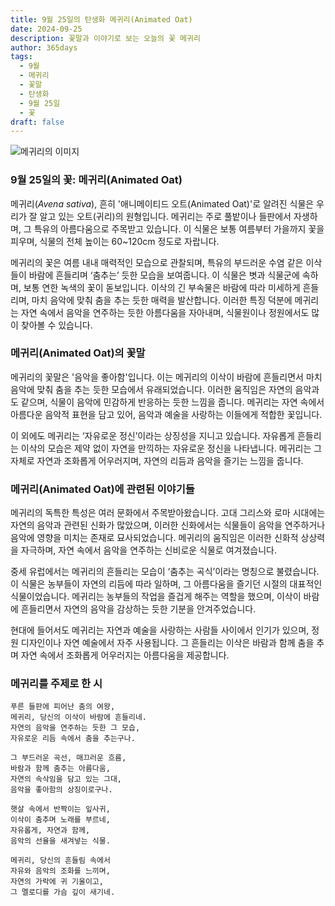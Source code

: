 ```yaml
---
title: 9월 25일의 탄생화 메귀리(Animated Oat)
date: 2024-09-25
description: 꽃말과 이야기로 보는 오늘의 꽃 메귀리
author: 365days
tags:
  - 9월
  - 메귀리
  - 꽃말
  - 탄생화
  - 9월 25일
  - 꽃
draft: false
---
```


![메귀리의 이미지](https://cdn.pixabay.com/photo/2017/06/21/08/27/barley-2426466_1280.jpg#center)


### 9월 25일의 꽃: 메귀리(Animated Oat)

메귀리(*Avena sativa*), 흔히 '애니메이티드 오트(Animated Oat)'로 알려진 식물은 우리가 잘 알고 있는 오트(귀리)의 원형입니다. 메귀리는 주로 풀밭이나 들판에서 자생하며, 그 특유의 아름다움으로 주목받고 있습니다. 이 식물은 보통 여름부터 가을까지 꽃을 피우며, 식물의 전체 높이는 60~120cm 정도로 자랍니다. 

메귀리의 꽃은 여름 내내 매력적인 모습으로 관찰되며, 특유의 부드러운 수염 같은 이삭들이 바람에 흔들리며 ‘춤추는’ 듯한 모습을 보여줍니다. 이 식물은 볏과 식물군에 속하며, 보통 연한 녹색의 꽃이 돋보입니다. 이삭의 긴 부속물은 바람에 따라 미세하게 흔들리며, 마치 음악에 맞춰 춤을 추는 듯한 매력을 발산합니다. 이러한 특징 덕분에 메귀리는 자연 속에서 음악을 연주하는 듯한 아름다움을 자아내며, 식물원이나 정원에서도 많이 찾아볼 수 있습니다.

### 메귀리(Animated Oat)의 꽃말

메귀리의 꽃말은 '음악을 좋아함'입니다. 이는 메귀리의 이삭이 바람에 흔들리면서 마치 음악에 맞춰 춤을 추는 듯한 모습에서 유래되었습니다. 이러한 움직임은 자연의 음악과도 같으며, 식물이 음악에 민감하게 반응하는 듯한 느낌을 줍니다. 메귀리는 자연 속에서 아름다운 음악적 표현을 담고 있어, 음악과 예술을 사랑하는 이들에게 적합한 꽃입니다.

이 외에도 메귀리는 ‘자유로운 정신’이라는 상징성을 지니고 있습니다. 자유롭게 흔들리는 이삭의 모습은 제약 없이 자연을 만끽하는 자유로운 정신을 나타냅니다. 메귀리는 그 자체로 자연과 조화롭게 어우러지며, 자연의 리듬과 음악을 즐기는 느낌을 줍니다.

### 메귀리(Animated Oat)에 관련된 이야기들

메귀리의 독특한 특성은 여러 문화에서 주목받아왔습니다. 고대 그리스와 로마 시대에는 자연의 음악과 관련된 신화가 많았으며, 이러한 신화에서는 식물들이 음악을 연주하거나 음악에 영향을 미치는 존재로 묘사되었습니다. 메귀리의 움직임은 이러한 신화적 상상력을 자극하며, 자연 속에서 음악을 연주하는 신비로운 식물로 여겨졌습니다.

중세 유럽에서는 메귀리의 흔들리는 모습이 ‘춤추는 곡식’이라는 명칭으로 불렸습니다. 이 식물은 농부들이 자연의 리듬에 따라 일하며, 그 아름다움을 즐기던 시절의 대표적인 식물이었습니다. 메귀리는 농부들의 작업을 즐겁게 해주는 역할을 했으며, 이삭이 바람에 흔들리면서 자연의 음악을 감상하는 듯한 기분을 안겨주었습니다.

현대에 들어서도 메귀리는 자연과 예술을 사랑하는 사람들 사이에서 인기가 있으며, 정원 디자인이나 자연 예술에서 자주 사용됩니다. 그 흔들리는 이삭은 바람과 함께 춤을 추며 자연 속에서 조화롭게 어우러지는 아름다움을 제공합니다.

### 메귀리를 주제로 한 시

	푸른 들판에 피어난 춤의 여왕,
	메귀리, 당신의 이삭이 바람에 흔들리네.
	자연의 음악을 연주하는 듯한 그 모습,
	자유로운 리듬 속에서 춤을 추는구나.
	
	그 부드러운 곡선, 매끄러운 흐름,
	바람과 함께 춤추는 아름다움,
	자연의 속삭임을 담고 있는 그대,
	음악을 좋아함의 상징이로구나.
	
	햇살 속에서 반짝이는 잎사귀,
	이삭이 춤추며 노래를 부르네,
	자유롭게, 자연과 함께,
	음악의 선율을 새겨넣는 식물.
	
	메귀리, 당신의 흔들림 속에서
	자유와 음악의 조화를 느끼며,
	자연의 가락에 귀 기울이고,
	그 멜로디를 가슴 깊이 새기네.